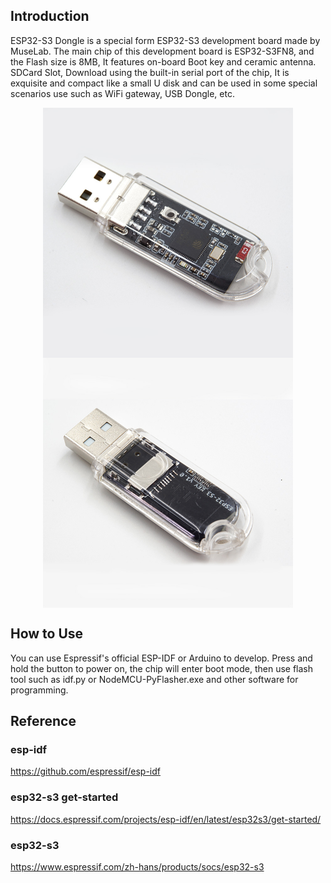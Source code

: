 ## Introduction

ESP32-S3 Dongle is a special form ESP32-S3 development board made by MuseLab. The main chip of this development board is ESP32-S3FN8, and the Flash size is 8MB, It features on-board Boot key and ceramic antenna. SDCard Slot, Download using the built-in serial port of the chip, It is exquisite and compact like a small U disk and can be used in some special scenarios use such as WiFi gateway,  USB Dongle, etc.

<div align=center>
<img src="https://github.com/wuxx/esp32-s3-dongle/blob/master/doc/esp32-s3-1.jpg" width = "400" alt="" align=center />
<img src="https://github.com/wuxx/esp32-s3-dongle/blob/master/doc/esp32-s3-2.jpg" width = "400" alt="" align=center />
</div>

## How to Use

You can use Espressif's official ESP-IDF or Arduino to develop. Press and hold the button to power on, the chip will enter boot mode, then use flash tool such as idf.py or NodeMCU-PyFlasher.exe and other software for programming.

## Reference
### esp-idf
https://github.com/espressif/esp-idf
### esp32-s3 get-started
https://docs.espressif.com/projects/esp-idf/en/latest/esp32s3/get-started/
### esp32-s3
https://www.espressif.com/zh-hans/products/socs/esp32-s3

